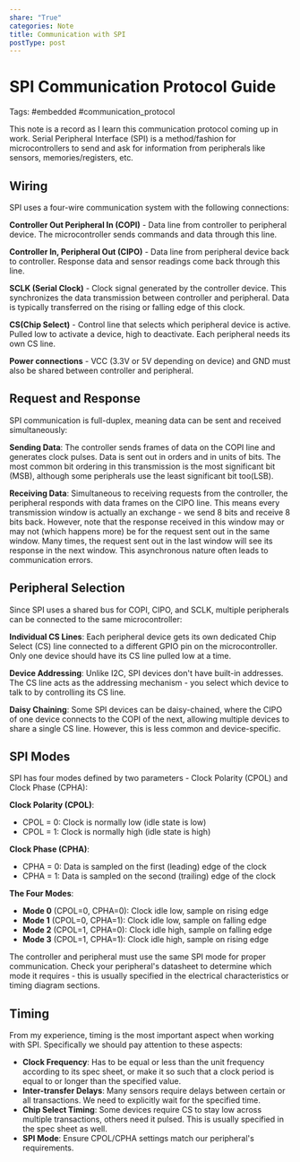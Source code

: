 ```yaml
---
share: "True"
categories: Note
title: Communication with SPI
postType: post
---
```

# SPI Communication Protocol Guide

Tags: #embedded #communication_protocol 

This note is a record as I learn this communication protocol coming up in work. Serial Peripheral Interface (SPI) is a method/fashion for microcontrollers to send and ask for information from peripherals like sensors, memories/registers, etc.

## Wiring

SPI uses a four-wire communication system with the following connections:

**Controller Out Peripheral In (COPI)** - Data line from controller to peripheral device. The microcontroller sends commands and data through this line.

**Controller In, Peripheral Out (CIPO)** - Data line from peripheral device back to controller. Response data and sensor readings come back through this line.

**SCLK (Serial Clock)** - Clock signal generated by the controller device. This synchronizes the data transmission between controller and peripheral. Data is typically transferred on the rising or falling edge of this clock.

**CS(Chip Select)** - Control line that selects which peripheral device is active. Pulled low to activate a device, high to deactivate. Each peripheral needs its own CS line.

**Power connections** - VCC (3.3V or 5V depending on device) and GND must also be shared between controller and peripheral.

## Request and Response

SPI communication is full-duplex, meaning data can be sent and received simultaneously:

**Sending Data**: The controller sends frames of data on the COPI line and generates clock pulses. Data is sent out in orders and in units of bits. The most common bit ordering in this transmission is the most significant bit (MSB), although some peripherals use the least significant bit too(LSB).

**Receiving Data**: Simultaneous to receiving requests from the controller, the peripheral responds with data frames on the CIPO line. This means every transmission window is actually an exchange - we send 8 bits and receive 8 bits back. However, note that the response received in this window may or may not (which happens more) be for the request sent out in the same window. Many times, the request sent out in the last window will see its response in the next window. This asynchronous nature often leads to communication errors.  


## Peripheral Selection

Since SPI uses a shared bus for COPI, CIPO, and SCLK, multiple peripherals can be connected to the same microcontroller:

**Individual CS Lines**: Each peripheral device gets its own dedicated Chip Select (CS) line connected to a different GPIO pin on the microcontroller. Only one device should have its CS line pulled low at a time.

**Device Addressing**: Unlike I2C, SPI devices don't have built-in addresses. The CS line acts as the addressing mechanism - you select which device to talk to by controlling its CS line.

**Daisy Chaining**: Some SPI devices can be daisy-chained, where the CIPO of one device connects to the COPI of the next, allowing multiple devices to share a single CS line. However, this is less common and device-specific.

## SPI Modes

SPI has four modes defined by two parameters - Clock Polarity (CPOL) and Clock Phase (CPHA):

**Clock Polarity (CPOL)**:

- CPOL = 0: Clock is normally low (idle state is low)
- CPOL = 1: Clock is normally high (idle state is high)

**Clock Phase (CPHA)**:

- CPHA = 0: Data is sampled on the first (leading) edge of the clock
- CPHA = 1: Data is sampled on the second (trailing) edge of the clock

**The Four Modes**:

- **Mode 0** (CPOL=0, CPHA=0): Clock idle low, sample on rising edge
- **Mode 1** (CPOL=0, CPHA=1): Clock idle low, sample on falling edge
- **Mode 2** (CPOL=1, CPHA=0): Clock idle high, sample on falling edge
- **Mode 3** (CPOL=1, CPHA=1): Clock idle high, sample on rising edge

The controller and peripheral must use the same SPI mode for proper communication. Check your peripheral's datasheet to determine which mode it requires - this is usually specified in the electrical characteristics or timing diagram sections.

## Timing

From my experience, timing is the most important aspect when working with SPI. Specifically we should pay attention to these aspects:

- **Clock Frequency**: Has to be equal or less than the unit frequency according to its spec sheet, or make it so such that a clock period is equal to or longer than the specified value. 
- **Inter-transfer Delays**: Many sensors require delays between certain or all transactions. We need to explicitly wait for the specified time.
- **Chip Select Timing**: Some devices require CS to stay low across multiple transactions, others need it pulsed. This is usually specified in the spec sheet as well. 
- **SPI Mode**: Ensure CPOL/CPHA settings match our peripheral's requirements.
